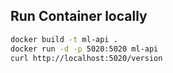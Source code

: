 ## Run Container locally

```bash
docker build -t ml-api .
docker run -d -p 5020:5020 ml-api
curl http://localhost:5020/version
```